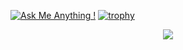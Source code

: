 [![Ask Me Anything !](https://img.shields.io/badge/Ask%20me-anything-1abc9c.svg)](https://GitHub.com/xahurs/xahurs)
[![trophy](https://github-profile-trophy.vercel.app/?username=xahurs)](https://github.com/xahurs/github-profile-trophy)
<p align="center">
  <a href="https://skillicons.dev">
    <img src="https://skillicons.dev/icons?i=RoR,PHP,Mysql,Codeigniter,Laravel,yii,Javascript,Ajax,HTML,CSS,Bootstrap" />
  </a>
</p>
